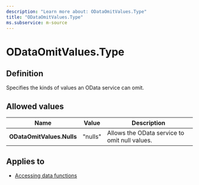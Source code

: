```yaml
---
description: "Learn more about: ODataOmitValues.Type"
title: "ODataOmitValues.Type"
ms.subservice: m-source
---
```

# ODataOmitValues.Type

## Definition

Specifies the kinds of values an OData service can omit.

## Allowed values

|Name|Value|Description|
| ------- | --- | ----------- |
|**ODataOmitValues.Nulls**|"nulls"|Allows the OData service to omit null values.|

## Applies to

* [Accessing data functions](accessing-data-functions.md)
